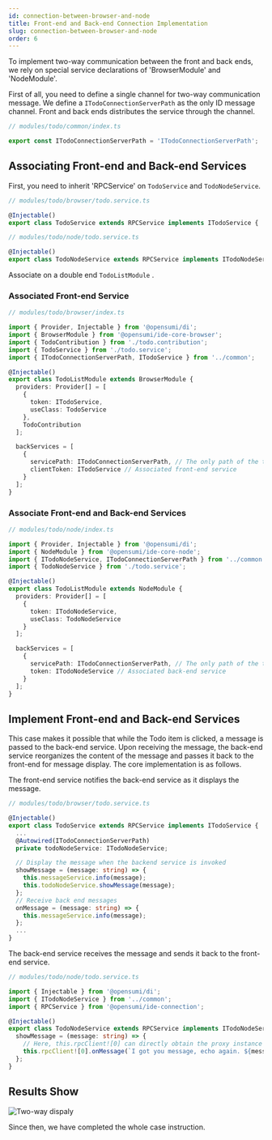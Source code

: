 ```yaml
---
id: connection-between-browser-and-node
title: Front-end and Back-end Connection Implementation
slug: connection-between-browser-and-node
order: 6
---
```


To implement two-way communication between the front and back ends, we rely on special service declarations of 'BrowserModule' and 'NodeModule'.

First of all, you need to define a single channel for two-way communication message. We define a `ITodoConnectionServerPath` as the only ID message channel. Front and back ends distributes the service through the channel.

```ts
// modules/todo/common/index.ts

export const ITodoConnectionServerPath = 'ITodoConnectionServerPath';
```

## Associating Front-end and Back-end Services

First, you need to inherit 'RPCService' on `TodoService` and `TodoNodeService`.

```ts
// modules/todo/browser/todo.service.ts

@Injectable()
export class TodoService extends RPCService implements ITodoService { ... }
```

```ts
// modules/todo/node/todo.service.ts

@Injectable()
export class TodoNodeService extends RPCService implements ITodoNodeService { ... }
```

Associate on a double end `TodoListModule` .

### Associated Front-end Service

```ts
// modules/todo/browser/index.ts

import { Provider, Injectable } from '@opensumi/di';
import { BrowserModule } from '@opensumi/ide-core-browser';
import { TodoContribution } from './todo.contribution';
import { TodoService } from './todo.service';
import { ITodoConnectionServerPath, ITodoService } from '../common';

@Injectable()
export class TodoListModule extends BrowserModule {
  providers: Provider[] = [
    {
      token: ITodoService,
      useClass: TodoService
    },
    TodoContribution
  ];

  backServices = [
    {
      servicePath: ITodoConnectionServerPath, // The only path of the two-end communication channel
      clientToken: ITodoService // Associated front-end service
    }
  ];
}
```

### Associate Front-end and Back-end Services

```ts
// modules/todo/node/index.ts

import { Provider, Injectable } from '@opensumi/di';
import { NodeModule } from '@opensumi/ide-core-node';
import { ITodoNodeService, ITodoConnectionServerPath } from '../common';
import { TodoNodeService } from './todo.service';

@Injectable()
export class TodoListModule extends NodeModule {
  providers: Provider[] = [
    {
      token: ITodoNodeService,
      useClass: TodoNodeService
    }
  ];

  backServices = [
    {
      servicePath: ITodoConnectionServerPath, // The only path of the two-end communication channel
      token: ITodoNodeService // Associated back-end service
    }
  ];
}
```

## Implement Front-end and Back-end Services

This case makes it possible that while the Todo item is clicked, a message is passed to the back-end service. Upon receiving the message, the back-end service reorganizes the content of the message and passes it back to the front-end for message display. The core implementation is as follows.

The front-end service notifies the back-end service as it displays the message.

```ts
// modules/todo/browser/todo.service.ts

@Injectable()
export class TodoService extends RPCService implements ITodoService {
  ...
  @Autowired(ITodoConnectionServerPath)
  private todoNodeService: ITodoNodeService;

  // Display the message when the backend service is invoked
  showMessage = (message: string) => {
    this.messageService.info(message);
    this.todoNodeService.showMessage(message);
  };
  // Receive back end messages
  onMessage = (message: string) => {
    this.messageService.info(message);
  };
  ...
}
```

The back-end service receives the message and sends it back to the front-end service.

```ts
// modules/todo/node/todo.service.ts

import { Injectable } from '@opensumi/di';
import { ITodoNodeService } from '../common';
import { RPCService } from '@opensumi/ide-connection';

@Injectable()
export class TodoNodeService extends RPCService implements ITodoNodeService {
  showMessage = (message: string) => {
    // Here, this.rpcClient![0] can directly obtain the proxy instance under the communication channel
    this.rpcClient![0].onMessage(`I got you message, echo again. ${message}`);
  };
}
```

## Results Show

![Two-way dispaly](https://img.alicdn.com/imgextra/i1/O1CN01ItcgHk1l0kmoQIjmb_!!6000000004757-1-tps-1200-706.gif)

Since then, we have completed the whole case instruction.
